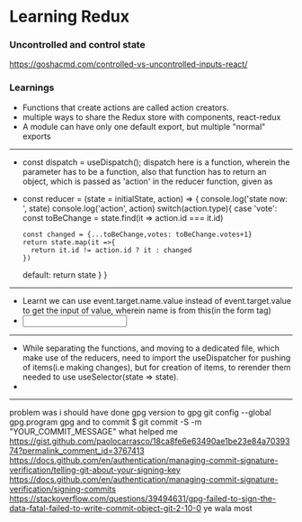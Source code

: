 # Learning Redux
### Uncontrolled and control state
https://goshacmd.com/controlled-vs-uncontrolled-inputs-react/

### Learnings
- Functions that create actions are called action creators.
- multiple ways to share the Redux store with components, react-redux
- A module can have only one default export, but multiple "normal" exports
***
- const dispatch = useDispatch(); dispatch here is a function, wherein the parameter has to be a function, also that function has to return an object, which is passed as 'action' in the reducer function, given as 
- const reducer = (state = initialState, action) => {
  console.log('state now: ', state)
  console.log('action', action)
  switch(action.type){
    case 'vote':
      const toBeChange = state.find(it => action.id === it.id)
      
      const changed = {...toBeChange,votes: toBeChange.votes+1}
      return state.map(it =>{
        return it.id != action.id ? it : changed
      })
    default:
      return state
  }
}
***
- Learnt we can use event.target.name.value instead of event.target.value to get the input of value, wherein name is from this(in the form tag)
- <input name="n"> </input>
***
- While separating the functions, and moving to a dedicated file, which make use of the reducers, need to import the useDispatcher for pushing of items(i.e making changes), but for creation of items, to rerender them needed to use useSelector(state => state).
- 
***
problem was i should have done gpg version to gpg
git config --global gpg.program gpg
and to commit 
$ git commit -S -m "YOUR_COMMIT_MESSAGE"
what helped me
https://gist.github.com/paolocarrasco/18ca8fe6e63490ae1be23e84a7039374?permalink_comment_id=3767413
https://docs.github.com/en/authentication/managing-commit-signature-verification/telling-git-about-your-signing-key
https://docs.github.com/en/authentication/managing-commit-signature-verification/signing-commits
https://stackoverflow.com/questions/39494631/gpg-failed-to-sign-the-data-fatal-failed-to-write-commit-object-git-2-10-0 ye wala most